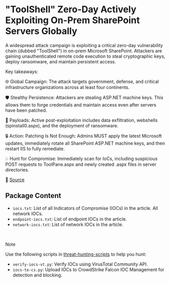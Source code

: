 # "ToolShell" Zero-Day Actively Exploiting On-Prem SharePoint Servers Globally

A widespread attack campaign is exploiting a critical zero-day vulnerability chain (dubbed "ToolShell") in on-prem Microsoft SharePoint. Attackers are gaining unauthenticated remote code execution to steal cryptographic keys, deploy ransomware, and maintain persistent access.

Key takeaways:

🌐 Global Campaign: The attack targets government, defense, and critical infrastructure organizations across at least four continents.

🛡️ Stealthy Persistence: Attackers are stealing ASP.NET machine keys. This allows them to forge credentials and maintain access even after servers have been patched.

🦠 Payloads: Active post-exploitation includes data exfiltration, webshells (spinstall0.aspx), and the deployment of ransomware.

🔒 Action: Patching Is Not Enough: Admins MUST apply the latest Microsoft updates, immediately rotate all SharePoint ASP.NET machine keys, and then restart IIS to fully remediate.

💡 Hunt for Compromise: Immediately scan for IoCs, including suspicious POST requests to ToolPane.aspx and newly created .aspx files in server directories.

🔗 [Source](https://www.security.com/blog-post/toolshell-china-zingdoor)

## Package Content

- `iocs.txt`: List of all Indicators of Compromise (IOCs) in the article. All network IOCs.
- `endpoint-iocs.txt`: List of endpoint IOCs in the article.
- `network-iocs.txt`: List of network IOCs in the article.

<br>

> [!NOTE]
> Use the following scripts in [threat-hunting-scripts](../../threat-hunting-scripts/) to help you hunt:
>
> - `verify-iocs-vt.py`: Verify IOCs using VirusTotal Community API.
> - `iocs-to-cs.py`: Upload IOCs to CrowdStrike Falcon IOC Management for detection and blocking.
